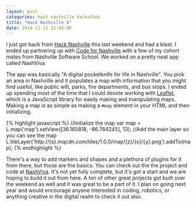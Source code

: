 ```yaml
---
layout: post
categories: hack nashville hackathon
title: "Hack Nashville 6"
date: 2014-11-11 12:43:00
---
```


I just got back from [Hack Nashville][HN] this last weekend and had a blast.
I ended up partnering up with [Code for Nashville][CfN] with a few of my cohort
mates from Nashville Software School. We worked on a pretty neat app called 
NashViva.

The app was basically "A digital pocketknife for life in 
Nashville". You pick an area in Nashville and it populates a map
with information that you might find useful, like public wifi, parks, fire
departments, and bus stops. I ended up spending most of the time that I could
devote working with [Leaflet][Leaf], which is a JavaScript library for easily
making and manipulating maps. Making a map is as simple as making
a `#map` element in your HTML and then initializing. 

{% highlight javascript %}
//Initialize the map
var map = L.map('map').setView([36.165818, -86.784245], 13);
//Add the main layer so you can see the map
L.tileLayer('http://{s}.mqcdn.com/tiles/1.0.0/map/{z}/{x}/{y}.png').addTo(map);
{% endhighlight %}

There's a way to add markers and shapes and a plethora of plugins for it
from there, but those are the basics. You can check out the the project and 
code at [NashViva][NV].  It's not yet fully complete, but it's got a start
and we are hoping to build it out from here.  A ton of other great projects
got built over the weekend as well and it was great to be a part of it. I
plan on going next year and would encourage anyone interested in coding, 
robotics, or anything creative in the digital realm to check it out also. 

[HN]:http://hacknashville.com/
[CfN]:http://www.codefornashville.org/
[Leaf]:http://leafletjs.com/
[NV]:https://github.com/code-for-nashville/nashviva
